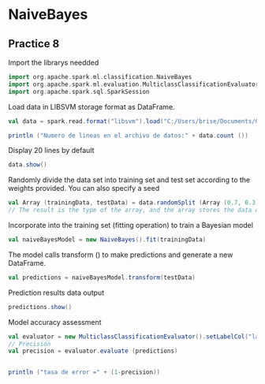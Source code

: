 # NaiveBayes
## Practice 8

Import the librarys needded
```scala
import org.apache.spark.ml.classification.NaiveBayes
import org.apache.spark.ml.evaluation.MulticlassClassificationEvaluator
import org.apache.spark.sql.SparkSession
```
Load data in LIBSVM storage format as DataFrame.
```scala
val data = spark.read.format("libsvm").load("C:/Users/brise/Documents/GitHub/NaiveBayes/sample_libsvm_data.txt")

println ("Numero de lineas en el archivo de datos:" + data.count ())
```
Display 20 lines by default
```scala
data.show()
```
Randomly divide the data set into training set and test set according to the weights provided. You can also specify a seed
```scala
val Array (trainingData, testData) = data.randomSplit (Array (0.7, 0.3), 100L)
// The result is the type of the array, and the array stores the data of type DataSet
```
Incorporate into the training set (fitting operation) to train a Bayesian model
```scala
val naiveBayesModel = new NaiveBayes().fit(trainingData)
```
The model calls transform () to make predictions and generate a new DataFrame.
```scala
val predictions = naiveBayesModel.transform(testData)
```
Prediction results data output
```scala
predictions.show()
```
Model accuracy assessment
```scala
val evaluator = new MulticlassClassificationEvaluator().setLabelCol("label").setPredictionCol("prediction").setMetricName("accuracy")
// Precisión
val precision = evaluator.evaluate (predictions) 


println ("tasa de error =" + (1-precision))
```